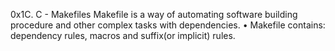 0x1C. C - Makefiles
Makefile is a way of automating software building procedure and other complex tasks with dependencies. • Makefile contains: dependency rules, macros and suffix(or implicit) rules.
